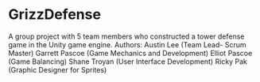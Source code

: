 # GrizzDefense
A group project with 5 team members who constructed a tower defense game in the Unity game engine.  Authors: Austin Lee (Team Lead- Scrum Master) Garrett Pascoe (Game Mechanics and Development) Elliot Pascoe (Game Balancing) Shane Troyan (User Interface Development) Ricky Pak (Graphic Designer for Sprites)
